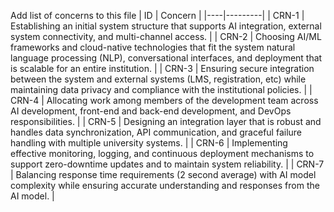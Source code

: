 Add list of concerns to this file
| ID | Concern |
|----|---------|
| CRN-1 | Establishing an initial system structure that supports AI integration, external system connectivity, and multi-channel access. |
| CRN-2 | Choosing AI/ML frameworks and cloud-native technologies that fit the system natural language processing (NLP), conversational interfaces, and deployment that is scalable for an entire institution. |
| CRN-3 | Ensuring secure integration between the system and external systems (LMS, registration, etc) while maintaining data privacy and compliance with the institutional policies. |
| CRN-4 | Allocating work among members of the development team across AI development, front-end and back-end development, and DevOps responsibilities. |
| CRN-5 | Designing an integration layer that is robust and handles data synchronization, API communication, and graceful failure handling with multiple university systems. |
| CRN-6 | Implementing effective monitoring, logging, and continuous deployment mechanisms to support zero-downtime updates and to maintain system reliability. |
| CRN-7 | Balancing response time requirements (2 second average) with AI model complexity while ensuring accurate understanding and responses from the AI model. |